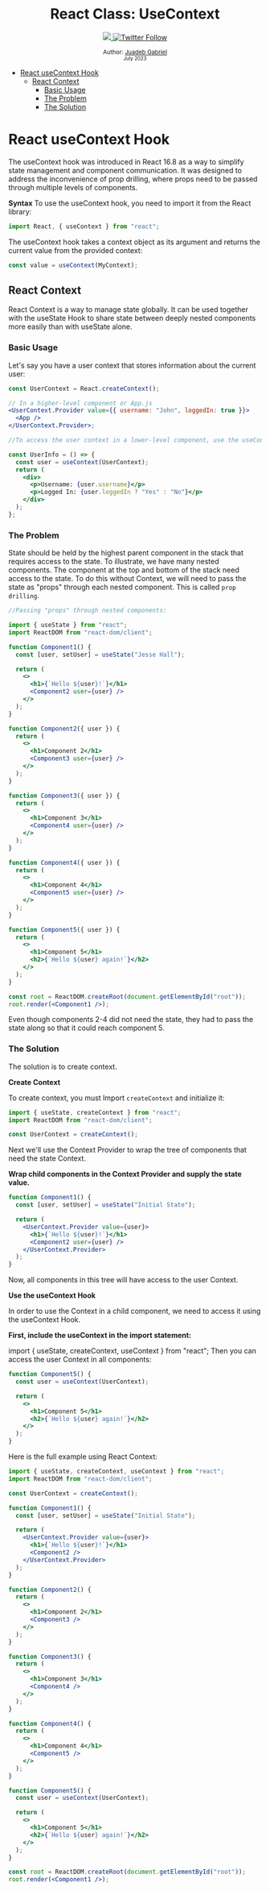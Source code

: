 <div align="center">
  <h1> React Class: UseContext</h1>
  <a class="header-badge" target="_blank" href="https://www.linkedin.com/in/juadebade/">
  <img src="https://img.shields.io/badge/style--5eba00.svg?label=LinkedIn&logo=linkedin&style=social">
  </a>
  <a class="header-badge" target="_blank" href="https://twitter.com/Juadeb1">
  <img alt="Twitter Follow" src="https://img.shields.io/twitter/follow/Juadeb1?style=social">
  </a>

<sub>Author:
<a href="https://www.linkedin.com/in/juadebade/" target="_blank">Juadeb Gabriel</a><br>
<small> July 2023</small>
</sub>

</div>

- [React useContext Hook](#react-usecontext-hook)
  - [React Context](#react-context)
    - [Basic Usage](#basic-usage)
    - [The Problem](#the-problem)
    - [The Solution](#the-solution)

# React useContext Hook

The useContext hook was introduced in React 16.8 as a way to simplify state management and component communication. It was designed to address the inconvenience of prop drilling, where props need to be passed through multiple levels of components.

**Syntax**
To use the useContext hook, you need to import it from the React library:

```jsx
import React, { useContext } from "react";
```

The useContext hook takes a context object as its argument and returns the current value from the provided context:

```jsx
const value = useContext(MyContext);
```

## React Context

React Context is a way to manage state globally. It can be used together with the useState Hook to share state between deeply nested components more easily than with useState alone.

### Basic Usage

Let's say you have a user context that stores information about the current user:

```jsx
const UserContext = React.createContext();

// In a higher-level component or App.js
<UserContext.Provider value={{ username: "John", loggedIn: true }}>
  <App />
</UserContext.Provider>;

//To access the user context in a lower-level component, use the useContext hook:

const UserInfo = () => {
  const user = useContext(UserContext);
  return (
    <div>
      <p>Username: {user.username}</p>
      <p>Logged In: {user.loggedIn ? "Yes" : "No"}</p>
    </div>
  );
};
```

### The Problem

State should be held by the highest parent component in the stack that requires access to the state. To illustrate, we have many nested components. The component at the top and bottom of the stack need access to the state. To do this without Context, we will need to pass the state as "props" through each nested component. This is called `prop drilling`.

```jsx
//Passing "props" through nested components:

import { useState } from "react";
import ReactDOM from "react-dom/client";

function Component1() {
  const [user, setUser] = useState("Jesse Hall");

  return (
    <>
      <h1>{`Hello ${user}!`}</h1>
      <Component2 user={user} />
    </>
  );
}

function Component2({ user }) {
  return (
    <>
      <h1>Component 2</h1>
      <Component3 user={user} />
    </>
  );
}

function Component3({ user }) {
  return (
    <>
      <h1>Component 3</h1>
      <Component4 user={user} />
    </>
  );
}

function Component4({ user }) {
  return (
    <>
      <h1>Component 4</h1>
      <Component5 user={user} />
    </>
  );
}

function Component5({ user }) {
  return (
    <>
      <h1>Component 5</h1>
      <h2>{`Hello ${user} again!`}</h2>
    </>
  );
}

const root = ReactDOM.createRoot(document.getElementById("root"));
root.render(<Component1 />);
```

Even though components 2-4 did not need the state, they had to pass the state along so that it could reach component 5.

### The Solution

The solution is to create context.

**Create Context**

To create context, you must Import `createContext` and initialize it:

```jsx
import { useState, createContext } from "react";
import ReactDOM from "react-dom/client";

const UserContext = createContext();
```

Next we'll use the Context Provider to wrap the tree of components that need the state Context.

**Wrap child components in the Context Provider and supply the state value.**

```jsx
function Component1() {
  const [user, setUser] = useState("Initial State");

  return (
    <UserContext.Provider value={user}>
      <h1>{`Hello ${user}!`}</h1>
      <Component2 user={user} />
    </UserContext.Provider>
  );
}

```

Now, all components in this tree will have access to the user Context.

**Use the useContext Hook**

In order to use the Context in a child component, we need to access it using the useContext Hook.

**First, include the useContext in the import statement:**

import { useState, createContext, useContext } from "react";
Then you can access the user Context in all components:

```jsx
function Component5() {
  const user = useContext(UserContext);

  return (
    <>
      <h1>Component 5</h1>
      <h2>{`Hello ${user} again!`}</h2>
    </>
  );
}
```

Here is the full example using React Context:

```jsx
import { useState, createContext, useContext } from "react";
import ReactDOM from "react-dom/client";

const UserContext = createContext();

function Component1() {
  const [user, setUser] = useState("Initial State");

  return (
    <UserContext.Provider value={user}>
      <h1>{`Hello ${user}!`}</h1>
      <Component2 />
    </UserContext.Provider>
  );
}

function Component2() {
  return (
    <>
      <h1>Component 2</h1>
      <Component3 />
    </>
  );
}

function Component3() {
  return (
    <>
      <h1>Component 3</h1>
      <Component4 />
    </>
  );
}

function Component4() {
  return (
    <>
      <h1>Component 4</h1>
      <Component5 />
    </>
  );
}

function Component5() {
  const user = useContext(UserContext);

  return (
    <>
      <h1>Component 5</h1>
      <h2>{`Hello ${user} again!`}</h2>
    </>
  );
}

const root = ReactDOM.createRoot(document.getElementById("root"));
root.render(<Component1 />);
```
